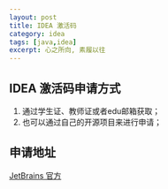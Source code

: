 ```yaml
---
layout: post
title: IDEA 激活码
category: idea
tags: [java,idea]
excerpt: 心之所向, 素履以往
---
```


## IDEA 激活码申请方式
1. 通过学生证、教师证或者edu邮箱获取；
2. 也可以通过自己的开源项目来进行申请；

## 申请地址
[JetBrains 官方](https://www.jetbrains.com/shop/eform/opensource?product=ALL)